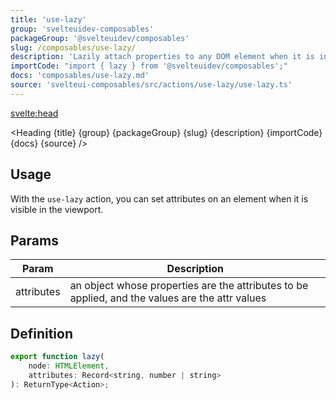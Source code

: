 ```yaml
---
title: 'use-lazy'
group: 'svelteuidev-composables'
packageGroup: '@svelteuidev/composables'
slug: /composables/use-lazy/
description: 'Lazily attach properties to any DOM element when it is in the window.'
importCode: "import { lazy } from '@svelteuidev/composables';"
docs: 'composables/use-lazy.md'
source: 'svelteui-composables/src/actions/use-lazy/use-lazy.ts'
---
```


<script>
	import { Demo, ComposableDemos } from '@svelteuidev/demos';
	import { Heading } from "$lib/components";
  	import { base } from '$app/paths';
</script>

<svelte:head>
  <title>{title} - SvelteUI</title>
</svelte:head>

<Heading {title} {group} {packageGroup} {slug} {description} {importCode} {docs} {source} />

## Usage

With the `use-lazy` action, you can set attributes on an element when it is visible in the viewport.

<Demo demo={ComposableDemos.useLazyDemo.usage} />

## Params

| Param      | Description                                                                                     |
| ---------- | ----------------------------------------------------------------------------------------------- |
| attributes | an object whose properties are the attributes to be applied, and the values are the attr values |

## Definition

```js
export function lazy(
	node: HTMLElement,
	attributes: Record<string, number | string>
): ReturnType<Action>;
```
